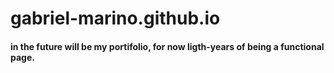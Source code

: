 # gabriel-marino.github.io
#### in the future will be my portifolio, for now ligth-years of being a functional page.

